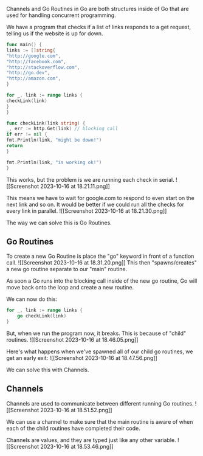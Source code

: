 Channels and Go Routines in Go are both structures inside of Go that are used for handling concurrent programming.

We have a program that checks if a list of links responds to a get request, telling us if the website is up for down.

```go
func main() {
links := []string{
"http://google.com",
"http://facebook.com",
"http://stackoverflow.com",
"http://go.dev",
"http://amazon.com",
} 

for _, link := range links {
checkLink(link)
}
}

func checkLink(link string) {
_, err := http.Get(link) // blocking call
if err != nil {
fmt.Println(link, "might be down!")
return
} 

fmt.Println(link, "is working ok!")
}
```

This works, but the problem is we are running each check in serial.
![[Screenshot 2023-10-16 at 18.21.11.png]]

This means we have to wait for google.com to respond to even start on the next link and so on. It would be better if we could run all the checks for every link in parallel.
![[Screenshot 2023-10-16 at 18.21.30.png]]

The way we can solve this is Go Routines.

## Go Routines
To create a new Go Routine is place the "go" keyword in front of a function call.
![[Screenshot 2023-10-16 at 18.31.20.png]]
This then "spawns/creates" a new go routine separate to our "main" routine.

As soon a Go runs into the blocking call inside of the new go routine, Go will move back onto the loop and create a new routine.

We can now do this:
```go
for _, link := range links {
	go checkLink(link)
}
```

But, when we run the program now, it breaks. This is because of "child" routines.
![[Screenshot 2023-10-16 at 18.46.05.png]]

Here's what happens when we've spawned all of our child go routines, we get an early exit:
![[Screenshot 2023-10-16 at 18.47.56.png]]

We can solve this with Channels.
## Channels
Channels are used to communicate between different running Go routines.
![[Screenshot 2023-10-16 at 18.51.52.png]]

We can use a channel to make sure that the main routine is aware of when each of the child routines have completed their code.

Channels are values, and they are typed just like any other variable.
![[Screenshot 2023-10-16 at 18.53.46.png]]

